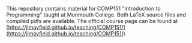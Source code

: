 This repository contains material for COMP151 "Introduction to Programming" taught at Monmouth College.  Both LaTeX source files and compiled pdfs are available.  The official course page can be found at [https://jlmayfield.github.io/teaching/COMP151/](https://jlmayfield.github.io/teaching/COMP151/)
